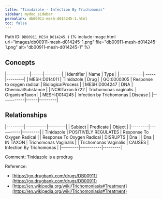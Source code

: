 ```yaml
---
title: "Tinidazole - Infection By Trichomonas"
sidebar: mydoc_sidebar
permalink: db00911-mesh-d014245-1.html
toc: false 
---
```



Path ID: `DB00911_MESH_D014245_1`
{% include image.html url="images/db00911-mesh-d014245-1.png" file="db00911-mesh-d014245-1.png" alt="db00911-mesh-d014245-1" %}

## Concepts

|------------|------|---------|
| Identifier | Name | Type    |
|------------|------|---------|
| MESH:D014011 | Tinidazole | Drug |
| GO:0000305 | Response to oxygen radical | BiologicalProcess |
| MESH:D004247 | DNA | ChemicalSubstance |
| NCBITaxon:5722 | Trichomonas vaginalis | OrganismTaxon |
| MESH:D014245 | Infection by Trichomonas | Disease |
|------------|------|---------|

## Relationships

|---------|-----------|---------|
| Subject | Predicate | Object  |
|---------|-----------|---------|
| Tinidazole | POSITIVELY REGULATES | Response To Oxygen Radical |
| Response To Oxygen Radical | DISRUPTS | Dna |
| Dna | IN TAXON | Trichomonas Vaginalis |
| Trichomonas Vaginalis | CAUSES | Infection By Trichomonas |
|---------|-----------|---------|

Comment: Tinidazole is a prodrug

Reference: 
  - [https://go.drugbank.com/drugs/DB00911](https://go.drugbank.com/drugs/DB00911)
  - [https://en.wikipedia.org/wiki/Trichomoniasis#Treatment](https://en.wikipedia.org/wiki/Trichomoniasis#Treatment)
